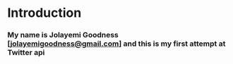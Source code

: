 # Introduction
### My name is Jolayemi Goodness [jolayemigoodness@gmail.com] and this is my first attempt at Twitter api
